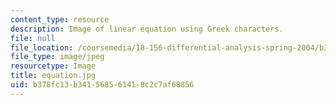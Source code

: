 ```yaml
---
content_type: resource
description: Image of linear equation using Greek characters.
file: null
file_location: /coursemedia/18-156-differential-analysis-spring-2004/b378fc13b341568561418c2c7af68856_equation.jpg
file_type: image/jpeg
resourcetype: Image
title: equation.jpg
uid: b378fc13-b341-5685-6141-8c2c7af68856
---
```

